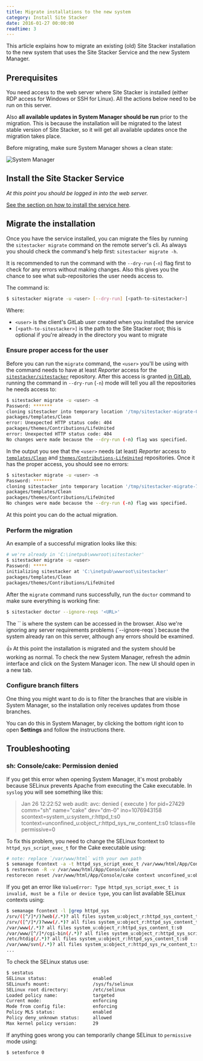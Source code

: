 ```yaml
---
title: Migrate installations to the new system
category: Install Site Stacker
date: 2016-01-27 00:00:00
readtime: 3
---
```


This article explains how to migrate an existing (old) Site Stacker
installation to the new system that uses the Site Stacker Service
and the new System Manager.

## Prerequisites

You need access to the web server where Site Stacker is installed
(either RDP access for Windows or SSH for Linux).
All the actions below need to be run on this server.

Also **all available updates in System Manager should be run** prior to the
migration. This is because the
installation will be migrated to the latest stable version of Site Stacker,
so it will get all available updates once the migration takes place.

Before migrating, make sure System Manager shows a clean state:

![System Manager](https://git.sitestacker.com/sitestacker/docs/uploads/066152ec7f3da827b7eba13b77fc67fa/image.png)

## Install the Site Stacker Service

*At this point you should be logged in into the web server.*

[See the section on how to install the service here](install-on-production#install-the-site-stacker-service).

## Migrate the installation

Once you have the service installed, you can migrate the files by
running the `sitestacker migrate` command on the remote server's cli. As
always you should check the command's help first: `sitestacker migrate -h`.

It is recommended to run the command with the `--dry-run` (`-n`) flag
first to check for any errors without making changes. Also this gives
you the chance to see what sub-repositories the user needs access to.

The command is:

```sh
$ sitestacker migrate -u <user> [--dry-run] [<path-to-sitestacker>]
```

Where:

- `<user>` is the client's GitLab user created when you installed the service
- `[<path-to-sitestacker>]` is the path to the Site Stacker root; this is
optional if you're already in the directory you want to migrate

### Ensure proper access for the user

Before you can run the `migrate` command, the `<user>` you'll be using with the command needs to have at least *Reporter* access for the [`sitestacker/sitestacker`](https://git.sitestacker.com/sitestacker/sitestacker) repository. After this access is granted [in GitLab](https://git.sitestacker.com/sitestacker/sitestacker/project_members), running the command in `--dry-run` (`-n`) mode will tell you all the repositories he needs access to:

```sh
$ sitestacker migrate -u <user> -n
Password: *******
cloning sitestacker into temporary location '/tmp/sitestacker-migrate-081162076'
packages/templates/Clean
error: Unexpected HTTP status code: 404
packages/themes/Contributions/LifeUnited
error: Unexpected HTTP status code: 404
No changes were made because the --dry-run (-n) flag was specified.
```

In the output you see that the `<user>` needs (at least) *Reporter* access to [`templates/Clean`](https://git.sitestacker.com/templates/Clean) and [`themes/Contributions-LifeUnited`](https://git.sitestacker.com/themes/Contributions-LifeUnited) repositories. Once it has the proper access, you should see no errors:

```sh
$ sitestacker migrate -u <user> -n
Password: *******
cloning sitestacker into temporary location '/tmp/sitestacker-migrate-791163659'
packages/templates/Clean
packages/themes/Contributions/LifeUnited
No changes were made because the --dry-run (-n) flag was specified.
```

At this point you can do the actual migration.

### Perform the migration

An example of a successful migration looks like this:

```sh
# we're already in 'C:\inetpub\wwwroot\sitestacker'
$ sitestacker migrate -u <user>
Password: *****
initializing sitestacker at 'C:\inetpub\wwwroot\sitestacker'
packages/templates/Clean
packages/themes/Contributions/LifeUnited
```

After the `migrate` command runs successfully, run the `doctor` command to make
sure everything is working fine:

```sh
$ sitestacker doctor --ignore-reqs '<URL>'
```

<note>
The `<URL>` is where the system can be accessed in the browser. Also we're
ignoring any server requirements problems (`--ignore-reqs`) because the
system already ran on this server, although any errors should be examined.
</note>

:thumbsup: At this point the installation is migrated and the system should be
working as normal. To check the new System Manager, refresh the admin interface
and click on the System Manager icon. The new UI should open in a new tab.

### Configure branch filters

One thing you might want to do is to filter the branches that are visible
in System Manager, so the installation only receives updates from those branches.

You can do this in System Manager, by clicking the bottom right icon to
open **Settings** and follow the instructions there.

## Troubleshooting

### sh: Console/cake: Permission denied

If you get this error when opening System Manager, it's most probably because SELinux prevents Apache from executing the Cake executable. In `syslog` you will see something like this:

> Jan 26 12:22:52 web audit: <audit-1400> avc:  denied  { execute } for  pid=27429 comm="sh" name="cake" dev="dm-0" ino=1076943158 scontext=system_u:system_r:httpd_t:s0 tcontext=unconfined_u:object_r:httpd_sys_rw_content_t:s0 tclass=file permissive=0

To fix this problem, you need to change the SELinux fcontext to `httpd_sys_script_exec_t` for the Cake executable using:

```sh
# note: replace `/var/www/html` with your own path
$ semanage fcontext -a -t httpd_sys_script_exec_t /var/www/html/App/Console/cake
$ restorecon -R -v /var/www/html/App/Console/cake
restorecon reset /var/www/html/App/Console/cake context unconfined_u:object_r:httpd_sys_rw_content_t:s0->unconfined_u:object_r:httpd_sys_script_exec_t:s0
```

If you get an error like `ValueError: Type httpd_sys_script_exec_t is invalid, must be a file or device type`, you can list available SELinux contexts using:

```sh
$ semanage fcontext -l |grep httpd_sys
/srv/([^/]*/)?web(/.*)? all files system_u:object_r:httpd_sys_content_t:s0
/srv/([^/]*/)?www(/.*)? all files system_u:object_r:httpd_sys_content_t:s0
/var/www(/.*)? all files system_u:object_r:httpd_sys_content_t:s0
/var/www/[^/]*/cgi-bin(/.*)? all files system_u:object_r:httpd_sys_script_exec_t:s0
/etc/htdig(/.*)? all files system_u:object_r:httpd_sys_content_t:s0
/var/www/svn(/.*)? all files system_u:object_r:httpd_sys_rw_content_t:s0
...
```

To check the SELinux status use:

```sh
$ sestatus
SELinux status:                 enabled
SELinuxfs mount:                /sys/fs/selinux
SELinux root directory:         /etc/selinux
Loaded policy name:             targeted
Current mode:                   enforcing
Mode from config file:          enforcing
Policy MLS status:              enabled
Policy deny_unknown status:     allowed
Max kernel policy version:      29
```

If anything goes wrong you can temporarily change SELinux to `permissive` mode using:

```sh
$ setenforce 0
```
